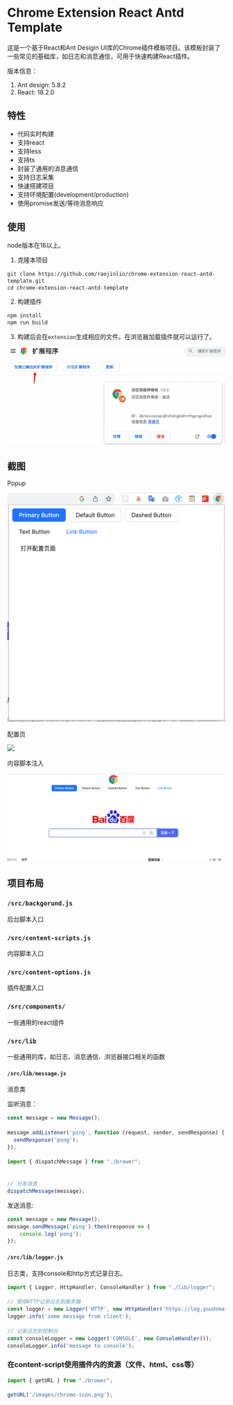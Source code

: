 # Chrome Extension React Antd Template


这是一个基于React和Ant Desigin UI库的Chrome插件模板项目。该模板封装了一些常见的基础库，如日志和消息通信，可用于快速构建React插件。

版本信息：
1. Ant design: 5.8.2
2. React: 18.2.0


## 特性
* 代码实时构建
* 支持react
* 支持less
* 支持ts
* 封装了通用的消息通信
* 支持日志采集
* 快速搭建项目
* 支持环境配置(development/production)
* 使用promise发送/等待消息响应

## 使用
node版本在16以上。

1. 克隆本项目
```shell
git clone https://github.com/raojinlin/chrome-extension-react-antd-template.git
cd chrome-extension-react-antd-template
```
2. 构建插件
```bash
npm install
npm run build
```

3. 构建后会在```extension```生成相应的文件。在浏览器加载插件就可以运行了。

![](./screenshot/install.png)

## 截图

Popup

![./screenshot/popup.png](./screenshot/popup.png)

配置页

![](./screenshot/options.png)

内容脚本注入

![](./screenshot/content-script.png)


## 项目布局

### ```/src/backgorund.js```
后台脚本入口


### ```/src/content-scripts.js```

内容脚本入口

### ```/src/content-options.js```

插件配置入口

### ```/src/components/```

一些通用的react组件

### ```/src/lib```

一些通用的库，如日志、消息通信、浏览器接口相关的函数

#### ```/src/lib/message.js```

消息类

监听消息：

```js
const message = new Message();

message.addListener('ping', function (request, sender, sendResponse) {
  sendResponse('pong');
});

import { dispatchMessage } from "./brower";


// 分发消息
dispatchMessage(message);
```

发送消息:
```js
const message = new Message();
message.sendMessage('ping').then(response => {
    console.log('pong');
});
```

#### ```/src/lib/logger.js```

日志类，支持console和http方式记录日志。

```js
import { Logger, HttpHandler, ConsoleHandler } from "./lib/logger";

// 使用HTTP记录日志到服务器
const logger = new Logger('HTTP', new HttpHandler('https://log.youdomain.com/collect/'));
logger.info('some message from client');

// 记录日志到控制台
const consoleLogger = new Logger('CONSOLE', new ConsoleHandler());
consoleLogger.info('message to console');

```

### 在content-script使用插件内的资源（文件、html、css等）

```js
import { getURL } from "./brower";

getURL('/images/chrome-icon.png');
```
